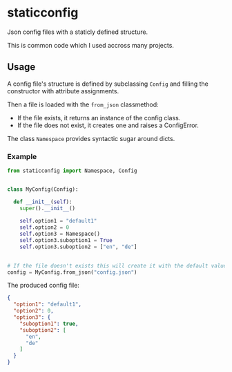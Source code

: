 # staticconfig

Json config files with a staticly defined structure.

This is common code which I used accross many projects.

## Usage

A config file's structure is defined by subclassing `Config` and filling the constructor with attribute assignments.

Then a file is loaded with the `from_json` classmethod:

- If the file exists, it returns an instance of the config class.
- If the file does not exist, it creates one and raises a ConfigError.

The class `Namespace` provides syntactic sugar around dicts.

### Example

```python
from staticconfig import Namespace, Config


class MyConfig(Config):

  def __init__(self):
    super().__init__()
    
    self.option1 = "default1"
    self.option2 = 0
    self.option3 = Namespace()
    self.option3.suboption1 = True
    self.option3.suboption2 = ["en", "de"]
    

# If the file doesn't exists this will create it with the default values and raise a ConfigError
config = MyConfig.from_json("config.json")
```

The produced config file:
```json
{
  "option1": "default1",
  "option2": 0,
  "option3": {
    "suboption1": true,
    "suboption2": [
      "en",
      "de"
    ]
  }
}
```
